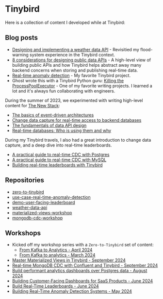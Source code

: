 # Tinybird

Here is a collection of content I developed while at Tinybird: 

## Blog posts 

* [Designing and implementing a weather data API](https://www.tinybird.co/blog-posts/designing-and-implementing-a-weather-data-api) - Revisitied my flood-warning system experience in the Tinybird context.
* [8 considerations for designing public data APIs](https://www.tinybird.co/blog-posts/8-considerations-for-designing-public-data-apis) - A high-level view of building public APIs and how Tinybird helps abstract away many backend concerns when storing and publishing real-time data. 
* [Real-time anomaly detection](https://www.tinybird.co/blog-posts/real-time-anomaly-detection) - My favorite Tinybird project.
* Ghost wrote this with a Tinybird Python guru: [Killing the ProcessPoolExecutor](https://www.tinybird.co/blog-posts/killing-the-processpoolexecutor) - One of my favorite writing projects. I learned a lot and it's always fun collaborating with engineers.

During the summer of 2023, we experimented with writing high-level content for [The New Stack](https://thenewstack.io/):
* [The basics of event-driven architectures](https://thenewstack.io/the-basics-of-event-driven-architectures/)
* [Change data capture for real-time access to backend databases](https://thenewstack.io/change-data-capture-for-real-time-access-to-backend-databases/)
* [The fundamentals of data API design](https://thenewstack.io/the-fundamentals-of-data-api-design/)
* [Real-time databases: Who is using them and why](https://thenewstack.io/real-time-databases-who-is-using-them-and-why/)

During my Tinybird travels, I also had a great introduction to change data capture, and a deep dive into real-time leaderboards. 
* [A practical guide to real-time CDC with Postgres](https://www.tinybird.co/blog-posts/postgres-cdc)
* [A practical guide to real-time CDC with MySQL](https://www.tinybird.co/blog-posts/mysql-cdc)
* [Building real-time leaderboards with Tinybird](https://www.tinybird.co/blog-posts/building-real-time-leaderboards-with-tinybird)

## Repositories

* [zero-to-tinybird](https://github.com/tinybirdco/zero-to-tinybird)
* [use-case-real-time-anomaly-detection](https://github.com/tinybirdco/use-case-real-time-anomaly-detection)
* [demo-user-facing-leaderboard](https://github.com/tinybirdco/demo-user-facing-leaderboard)
* [weather-data-api](https://github.com/tinybirdco/weather-data-api)
* [materialized-views-workshop](https://github.com/tinybirdco/materialized-views-workshop)
* [mongodb-cdc-workshop](https://github.com/tinybirdco/mongodb-cdc-workshop)

## Workshops

* Kicked off my workshop series with a `Zero-to-Tinybird` set of content:
  * [From Kafka to Analytics - April 2024](https://www.tinybird.co/docs/live/from-kafka-to-analytics-april-2024)
  * [From Kafka to analytics - March 2024](https://www.tinybird.co/docs/live/free-virtual-training-from-kafka-to-analytics-mar-2024)
* [Master Materialized Views in Tinybird - September 2024](https://www.tinybird.co/docs/live/master-materialized-views-sep-2024)
* [Real-time MongoDB CDC with Confluent and Tinybird - September 2024](https://www.tinybird.co/docs/live/mongodb-cdc-confluent-tinybird-sep-2024)
* [Build performant analytics dashboards over Postgres data - August 2024](https://www.tinybird.co/docs/live/postgres-analytics-dashboards-august-20-2024)
* [Building Customer-Facing Dashboards for SaaS Products - June 2024](https://www.tinybird.co/docs/live/build-dashboards-for-saas-june-2024)
* [Build Real-Time Leaderboards - June 2024](https://www.tinybird.co/docs/live/build-real-time-leaderboards-june-2024)
* [Building Real-Time Anomaly Detection Systems - May 2024](https://www.tinybird.co/docs/live/build-anomaly-detection-may-2024)
